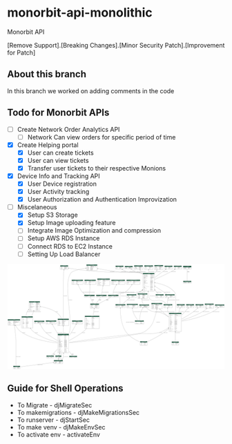 # monorbit-api-monolithic
Monorbit API


[Remove Support].[Breaking Changes].[Minor Security Patch].[Improvement for Patch]

## About this branch
In this branch we worked on adding comments in the code

## Todo for Monorbit APIs

- [ ] Create Network Order Analytics API
    - [ ] Network Can view orders for specific period of time
- [x] Create Helping portal
    - [x] User can create tickets 
    - [x] User can view tickets
    - [x] Transfer user tickets to their respective Monions
- [x] Device Info and Tracking API
    - [x] User Device registration
    - [x] User Activity tracking
    - [x] User Authorization and Authentication Improvization
- [ ] Miscelaneous
    - [x] Setup S3 Storage
    - [x] Setup Image uploading feature
    - [ ] Integrate Image Optimization and compression
    - [ ] Setup AWS RDS Instance
    - [ ] Connect RDS to EC2 Instance
    - [ ] Setting Up Load Balancer

![Database Layout](/myapp_models.png)


## Guide for Shell Operations

- To Migrate - djMigrateSec
- To makemigrations - djMakeMigrationsSec
- To runserver - djStartSec
- To make venv - djMakeEnvSec
- To activate env - activateEnv